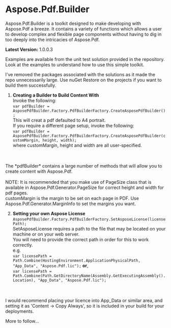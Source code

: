 # Aspose.Pdf.Builder
Aspose.Pdf.Builder is a toolkit designed to make developing with Aspose.Pdf a breeze. It contains a variety of functions which allows a user to develop complex and flexible page components without having to dig in too deeply into the intricacies of Aspose.Pdf.

<b>Latest Version:</b> 1.0.0.3

Examples are available from the unit test solution provided in the repository. 
Look at the examples to understand how to use this simple toolkit. 

I've removed the packages associated with the solutions as it made the repo unnecessarily large. Use nuGet Restore on the projects if you want to build them successfully.

1. <b>Creating a Builder to Build Content With</b>
<br/>Invoke the following:
<br/>```var pdfBuilder = AsposePdfBuilder.Factory.PdfBuilderFactory.CreateAsposePdfBuilder();```
<br/>This will creat a pdf defaulted to A4 portrait.
<br/>If you require a different page setup, invoke the following:
<br/>```var pdfBuilder = AsposePdfBuilder.Factory.PdfBuilderFactory.CreateAsposePdfBuilder(customMargin, height, width);```
<br/> where customMargin, height and width are all user-specified. 
<br/>
<br/>The *pdfBuilder* contains a large number of methods that will allow you to create content with Aspose.Pdf.
<br/>
<br/> NOTE: It is recommended that you make use of PageSize class that is available in Aspose.Pdf.Generator.PageSize for correct height and width for pdf pages. 
<br/>customMargin is the margin to be set on each page in PDF. Use Aspose.Pdf.Generator.MarginInfo to set the margins you want.

2. <b>Setting your own Aspose License</b>
<br/>```AsposePdfBuilder.Factory.PdfBuilderFactory.SetAsposeLicense(licensePath);```
<br/>SetAsposeLicense requires a path to the file that may be located on your machine or on your web server. 
<br/>You will need to provide the correct path in order for this to work correctly.
<br/>e.g.
<br/>```var licensePath = Path.Combine(HostingEnvironment.ApplicationPhysicalPath, "App_Data", "Aspose.Pdf.lic");``` <b>or</b>,
<br/>```var licensePath = Path.Combine(Path.GetDirectoryName(Assembly.GetExecutingAssembly().Location), "App_Data", "Aspose.Pdf.lic");```
<br/>
<br/> I would recommend placing your licence into App_Data or similar area, and setting it as 'Content -> Copy Always', so it is included in your build for your deployments.


More to follow...

